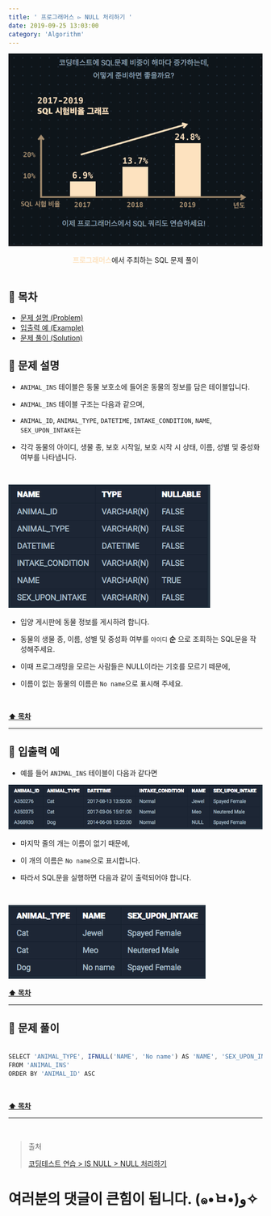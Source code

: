```yaml
---
title: ' 프로그래머스 ▻ NULL 처리하기 '
date: 2019-09-25 13:03:00
category: 'Algorithm'
---
```


![](../../images/sql/logo.png)

<center><strong style="color:#FDE2BF">프로그래머스</strong>에서 주최하는 SQL 문제 풀이</center>

<br />

## **💎 목차**

- [문제 설명 (Problem)](#-문제-설명)
- [입출력 예 (Example)](#-입출력-예)
- [문제 풀이 (Solution)](#-문제-풀이)

## **📕 문제 설명**

- `ANIMAL_INS` 테이블은 동물 보호소에 들어온 동물의 정보를 담은 테이블입니다.

- `ANIMAL_INS` 테이블 구조는 다음과 같으며,

- `ANIMAL_ID`, `ANIMAL_TYPE`, `DATETIME`, `INTAKE_CONDITION`, `NAME`, `SEX_UPON_INTAKE`는

- 각각 동물의 아이디, 생물 종, 보호 시작일, 보호 시작 시 상태, 이름, 성별 및 중성화 여부를 나타냅니다.

<br />

![](../../images/sql/table.1.png)
<br />

- 입양 게시판에 동물 정보를 게시하려 합니다.

- 동물의 생물 종, 이름, 성별 및 중성화 여부를 `아이디` **순** 으로 조회하는 SQL문을 작성해주세요.

- 이때 프로그래밍을 모르는 사람들은 NULL이라는 기호를 모르기 떼문에,

- 이름이 없는 동물의 이름은 `No name`으로 표시해 주세요.

<br />

**[⬆ 목차](#-목차)**

---

## **📙 입출력 예**

- 예를 들어 `ANIMAL_INS` 테이블이 다음과 같다면

![](../../images/sql/isnull/3-1.example.png)
<br />

- 마지막 줄의 개는 이름이 없기 때문에,

- 이 개의 이름은 `No name`으로 표시합니다.

- 따라서 SQL문을 실행하면 다음과 같이 출력되어야 합니다.

<br />

![](../../images/sql/isnull/3-2.example.png)
<br />

**[⬆ 목차](#-목차)**

---

## **📘 문제 풀이**

```js

SELECT 'ANIMAL_TYPE', IFNULL('NAME', 'No name') AS 'NAME', 'SEX_UPON_INTAKE'
FROM 'ANIMAL_INS'
ORDER BY 'ANIMAL_ID' ASC

```

<br />

**[⬆ 목차](#-목차)**

---

<br />

> 출처
>
> <a href="https://programmers.co.kr/learn/courses/30/lessons/59410" target="_blank">코딩테스트 연습 > IS NULL > NULL 처리하기</a>

# 여러분의 댓글이 큰힘이 됩니다. (๑•̀ㅂ•́)و✧
